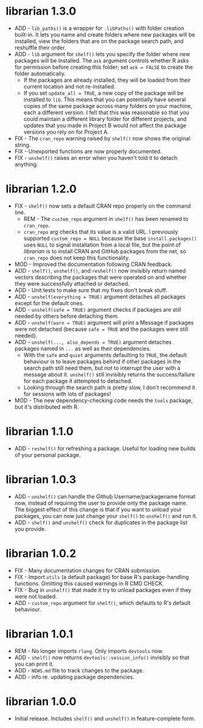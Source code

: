 # librarian 1.3.0

- ADD - `lib_paths()` is a wrapper for `.libPaths()` with folder creation built-in. It
  lets you name and create folders where new packages will be installed, view the folders
  that are on the package search path, and reshuffle their order.
- ADD - `lib` argument for `shelf()` lets you specify the folder where new packages will
  be installed. The `ask` argument controls whether R asks for permission before creating
  this folder; set `ask = FALSE` to create the folder automatically.
    - If the packages are already installed, they will be loaded from their current
      location and not re-installed.
    - If you set `update_all = TRUE`, a new copy of the package will be installed to
      `lib`. This means that you can potentially have several copies of the same package
      across many folders on your machine, each a different version. I felt that this was
      reasonable so that you could maintain a different library folder for different
      projects, and updates that you made in Project B would not affect the package
      versions you rely on for Project A.
- FIX - The `cran_repo` warning raised by `shelf()` now shows the original string.
- FIX - Unexported functions are now properly documented.
- FIX - `unshelf()` raises an error when you haven't told it to detach anything.

# librarian 1.2.0

- FIX - `shelf()` now sets a default CRAN repo properly on the command line.
    - REM - The `custom_repo` argument in `shelf()` has been renamed to `cran_repo`.
    - `cran_repo` arg checks that its value is a valid URL. I previously supported
      `custom_repo = NULL` because the base `install.packages()` uses `NULL` to signal
      installation from a local file, but the point of _librarian_ is to install CRAN and
      GitHub packages from the net, so `cran_repo` does not keep this functionality.
- MOD - Improved the documentation following CRAN feedback.
- ADD - `shelf()`, `unshelf()`, and `reshelf()` now invisibly return named vectors
  describing the packages that were operated on and whether they were successfully
  attached or detached.
- ADD - Unit tests to make sure that my fixes don't break stuff.
- ADD - `unshelf(everything = TRUE)` argument detaches all packages except for the default
  ones.
- ADD - `unshelf(safe = TRUE)` argument checks if packages are still needed by others
  before detaching them.
- ADD - `unshelf(warn = TRUE)` argument will print a Message if packages were not detached
  (because `safe = TRUE` and the packages were still needed).
- ADD - `unshelf(..., also_depends = TRUE)` argument detaches packages named in `...` as
  well as their dependencies.
    - With the `safe` and `quiet` arguments defaulting to `TRUE`, the default behaviour is
      to leave packages behind if other packages in the search path still need them, but
      not to interrupt the user with a message about it. `unshelf()` still invisibly
      returns the success/failure for each package it attempted to detached.
    - Looking through the search path is pretty slow, I don't recommend it for sessions
      with lots of packages!
- MOD - The new dependency-checking code needs the `tools` package, but it's distributed
  with R.

# librarian 1.1.0

- ADD - `reshelf()` for refreshing a package. Useful for loading new builds of your
  personal package.

# librarian 1.0.3

- ADD - `unshelf()` can handle the Github Username/packagename format now, instead of
  requiring the user to provide only the package name. The biggest effect of this change
  is that if you want to unload your packages, you can now just change your `shelf()` to
  `unshelf()` and run it.
- ADD - `shelf()` and `unshelf()` check for duplicates in the package list you provide.

# librarian 1.0.2

- FIX - Many documentation changes for CRAN submission.
- FIX - Import `utils` (a default package) for base R's package-handling functions.
  Omitting this caused warnings in R CMD CHECK.
- FIX - Bug in `unshelf()` that made it try to unload packages even if they were not
  loaded.
- ADD - `custom_repo` argument for `shelf()`, which defaults to R's default behaviour.

# librarian 1.0.1

- REM - No longer imports `rlang`. Only imports `devtools` now.
- ADD - `shelf()` now returns `devtools::session_info()` invisibly so that you can print
  it.
- ADD - `NEWS.md` file to track changes to the package.
- ADD - info re. updating package dependencies.

# librarian 1.0.0

- Initial release. Includes `shelf()` and `unshelf()` in feature-complete form.
